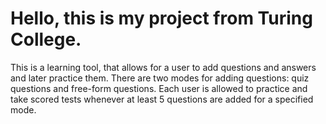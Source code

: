 # Hello, this is my project from Turing College.
This is a learning tool, that allows for a user to add questions and answers and later practice them.
There are two modes for adding questions: quiz questions and free-form questions. 
Each user is allowed to practice and take scored tests whenever at least 5 questions are added for a specified mode.
